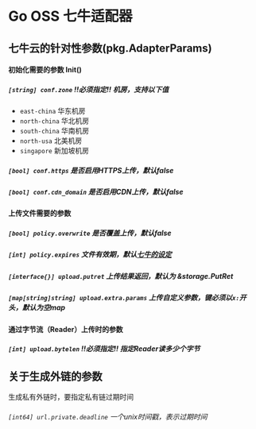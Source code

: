 # Go OSS 七牛适配器

## 七牛云的针对性参数(pkg.AdapterParams)

#### 初始化需要的参数 Init()
##### `[string] conf.zone` !!必须指定!! 机房，支持以下值
* `east-china` 华东机房
* `north-china` 华北机房
* `south-china` 华南机房
* `north-usa` 北美机房
* `singapore` 新加坡机房
##### `[bool] conf.https` 是否启用HTTPS上传，默认false
##### `[bool] conf.cdn_domain` 是否启用CDN上传，默认false

#### 上传文件需要的参数
##### `[bool] policy.overwrite` 是否覆盖上传，默认false
##### `[int] policy.expires` 文件有效期，默认[七牛的设定](https://developer.qiniu.com/kodo/sdk/1238/go#5)
##### `[interface{}] upload.putret` 上传结果返回，默认为 &storage.PutRet
##### `[map[string]string] upload.extra.params` 上传自定义参数，键必须以`x:`开头，默认为空map

#### 通过字节流（Reader）上传时的参数
##### `[int] upload.bytelen` !!必须指定!! 指定Reader读多少个字节

## 关于生成外链的参数
生成私有外链时，要指定私有链过期时间
###### `[int64] url.private.deadline` 一个unix时间戳，表示过期时间